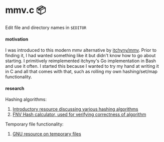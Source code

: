 # mmv.c 📦

Edit file and directory names in `$EDITOR`


#### motivation
I was introduced to this modern mmv alternative by [itchyny/mmv](https://github.com/itchyny/mmv). Prior to finding it, I had wanted something like it but didn't know how to go about starting. I primitively reimplemented itchyny's Go implementation in Bash and use it often. I started this because I wanted to try my hand at writing it in C and all that comes with that, such as rolling my own hashing/set/map functionality.


#### research

Hashing algorithms:

1. [Introductory resource discussing various hashing algorithms](https://softwareengineering.stackexchange.com/questions/49550/which-hashing-algorithm-is-best-for-uniqueness-and-speed)
2. [FNV Hash calculator, used for verifying correctness of algorithm](https://fnvhash.github.io/fnv-calculator-online/)

Temporary file functionality:
1. [GNU resource on temporary files](https://www.gnu.org/software/libc/manual/html_node/Temporary-Files.html)

